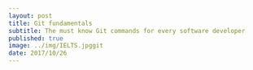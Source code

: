 ```yaml
---
layout: post
title: Git fundamentals
subtitle: The must know Git commands for every software developer
published: true
image: ../img/IELTS.jpggit
date: 2017/10/26
---
```

